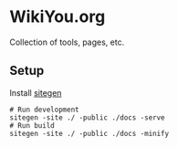 # WikiYou.org

Collection of tools, pages, etc.

## Setup

Install [sitegen](https://github.com/altlimit/sitegen)

```shell
# Run development
sitegen -site ./ -public ./docs -serve
# Run build
sitegen -site ./ -public ./docs -minify
```
